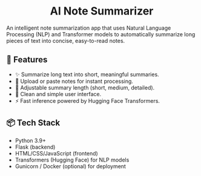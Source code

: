 <h1 align="center">AI Note Summarizer</h1>

An intelligent note summarization app that uses Natural Language Processing (NLP) and Transformer models to automatically summarize long pieces of text into concise, easy-to-read notes.


## 🚀 Features

 - ✨ Summarize long text into short, meaningful summaries.
 - 📂 Upload or paste notes for instant processing.
 - 🎯 Adjustable summary length (short, medium, detailed).
 - 🔎 Clean and simple user interface.
 - ⚡ Fast inference powered by Hugging Face Transformers.

## 📦 Tech Stack

 - Python 3.9+
 - Flask (backend)
 - HTML/CSS/JavaScript (frontend)
 - Transformers (Hugging Face) for NLP models
 - Gunicorn / Docker (optional) for deployment
